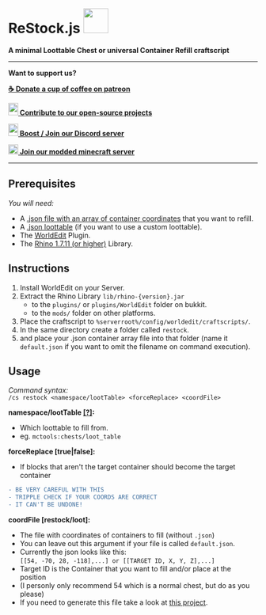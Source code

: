 
# ReStock.js <img src="https://cdn.voltane.eu/assets/minecraft/chest_animated.gif" height="50px"/>
__A minimal Loottable Chest or universal Container Refill craftscript__

***

__Want to support us?__

__[☕ Donate a cup of coffee on patreon ](https://www.patreon.com/voltane_eu)__

__[<img src="https://cdn.voltane.eu/logo/icon/icon-hexagon.svg" width="20px" height="25px"/> Contribute to our open-source projects](https://github.com/Voltane-EU)__

__[<img src="https://cdn.voltane.eu/assets/discord/nitro-boost.svg" width="20px" height="25px"/> Boost / Join our Discord server ](https://discord.voltane.eu/)__

__[<img src="https://cdn.voltane.eu/assets/minecraft/grass_block.png" width="20px"/> Join our modded minecraft server ](https://mc.play.voltane.eu/)__

***


<div itemscope itemtype="https://schema.org/FAQPage">

<div itemprop="mainEntity" itemscope itemtype="https://schema.org/Question">
<h2>Prerequisites</h2>
<div itemprop="acceptedAnswer" itemscope itemtype="https://schema.org/Answer">
<div itemprop="text">

_You will need:_
- A [.json file with an array of container coordinates](https://github.com/Voltane-EU/Block-Finder) that you want to refill.
- A [.json loottable](https://minecraft.gamepedia.com/Loot_table) (if you want to use a custom loottable).
- The [WorldEdit](https://enginehub.org/worldedit/) Plugin.
- The [Rhino 1.7.11 (or higher)](https://developer.mozilla.org/en-US/docs/Mozilla/Projects/Rhino/Download_Rhino) Library.

</div>
</div>
</div>

<div itemprop="mainEntity" itemscope itemtype="https://schema.org/Question">
<h2>Instructions</h2>
<div itemprop="acceptedAnswer" itemscope itemtype="https://schema.org/Answer">
<div itemprop="text">

1. Install WorldEdit on your Server.
1. Extract the Rhino Library `lib/rhino-{version}.jar`
   - to the `plugins/` or `plugins/WorldEdit` folder on bukkit.
   - to the `mods/` folder on other platforms.
1. Place the craftscript to `%serverroot%/config/worldedit/craftscripts/`.
1. In the same directory create a folder called `restock`.
1. and place your .json container array file into that folder (name it `default.json` if you want to omit the filename on command execution).

</div>
</div>
</div>

<div itemprop="mainEntity" itemscope itemtype="https://schema.org/Question">
<h2>Usage</h2>
<div itemprop="acceptedAnswer" itemscope itemtype="https://schema.org/Answer">
<div itemprop="text">

_Command syntax:_\
`/cs restock <namespace/lootTable> <forceReplace> <coordFile>`

__namespace/lootTable [[?]](mcforge.readthedocs.io/en/latest/items/loot_tables/):__
- Which loottable to fill from.
- eg. `mctools:chests/loot_table`

__forceReplace [true|false]:__
- If blocks that aren't the target container should become the target container
```diff
- BE VERY CAREFUL WITH THIS
- TRIPPLE CHECK IF YOUR COORDS ARE CORRECT
- IT CAN'T BE UNDONE!
```
__coordFile [restock/loot]:__
- The file with coordinates of containers to fill (without `.json`)
- You can leave out this argument if your file is called `default.json`.
- Currently the json looks like this: \
`[[54, -70, 28, -118],...] or [[TARGET ID, X, Y, Z],...]`
- Target ID is the Container that you want to fill and/or place at the position
- (I personly only recommend 54 which is a normal chest, but do as you please)
- If you need to generate this file take a look at [this project](https://github.com/Voltane-EU/Block-Finder).

</div>
</div>
</div>

</div>
